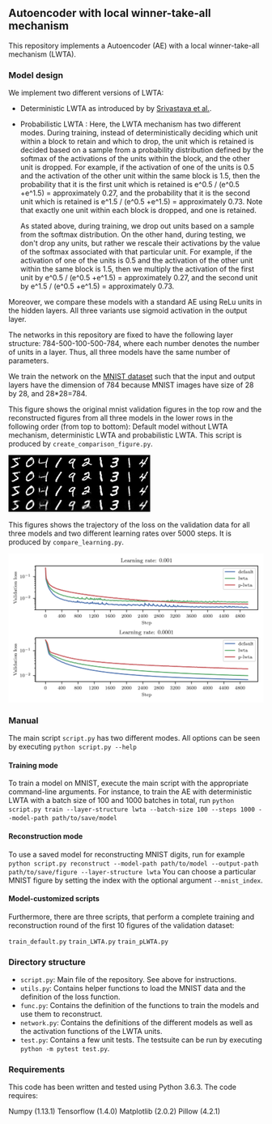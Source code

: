 ## Autoencoder with local winner-take-all mechanism

This repository implements a Autoencoder (AE) with a local winner-take-all mechanism (LWTA).

### Model design

We implement two different versions of LWTA:
- Deterministic LWTA as introduced by by [Srivastava et al.](https://papers.nips.cc/paper/5059-compete-to-compute.pdf).
- Probabilistic LWTA :
  Here, the LWTA mechanism has two different modes. During training, instead of
  deterministically deciding which unit within a
  block to retain and which to drop, the unit which is retained is decided based
  on a sample from a probability distribution defined by the softmax of the
  activations of the units within the block, and the other unit is dropped. For
  example, if the activation of one of the units is 0.5 and the activation of the
  other unit within the same block is 1.5, then the probability that it is the
  first unit which is retained is e^0.5 / (e^0.5 +e^1.5) = approximately 0.27,
  and the probability that it is the second unit which is retained is e^1.5 /
  (e^0.5 +e^1.5) = approximately 0.73. Note that exactly one unit within each
  block is dropped, and one is retained.

  As stated above, during training, we drop out units based on a sample from the
  softmax distribution. On the other hand, during testing, we don't drop any
  units, but rather we rescale their activations by the value of the softmax
  associated with that particular unit. For example, if the activation of one of
  the units is 0.5 and the activation of the other unit within the same block is
  1.5, then we multiply the activation of the first unit by e^0.5 / (e^0.5
  +e^1.5) = approximately 0.27, and the second unit by e^1.5 / (e^0.5 +e^1.5) =
  approximately 0.73.

Moreover, we compare these models with a standard AE using ReLu units in the hidden layers.
All three variants use sigmoid activation in the output layer.

The networks in this repository are fixed to have the following layer structure:
784-500-100-500-784, where each number denotes the number of units in a layer.
Thus, all three models have the same number of parameters.

We train the network on the [MNIST dataset](http://yann.lecun.com/exdb/mnist/) such that the
input and output layers have the dimension of 784 because MNIST images have size of 28 by 28, and 28\*28=784.

This figure shows the original mnist validation figures in the top row and the reconstructed figures from
all three models in the lower rows in the following order (from top to bottom): Default model without LWTA mechanism, deterministic LWTA and probabilistic LWTA. This script is produced by `create_comparison_figure.py`.

![Performance comparison](comparison.png)

This figures shows the trajectory of the loss on the validation data for all three models and two different learning rates over 5000 steps. It is produced by `compare_learning.py`.

![Loss trajectory](compare_learning.png)

### Manual

The main script `script.py` has two different modes.
All options can be seen by executing
`python script.py --help`

#### Training mode

To train a model on MNIST, execute the main script with the appropriate command-line arguments.
For instance, to train the AE with deterministic LWTA with a batch size of 100 and 1000 batches in total, run
`python script.py train --layer-structure lwta --batch-size 100 --steps 1000 --model-path path/to/save/model`

#### Reconstruction mode
To use a saved model for reconstructing MNIST digits, run for example
`python script.py reconstruct --model-path path/to/model --output-path path/to/save/figure --layer-structure lwta`
You can choose a particular MNIST figure by setting the index with the optional argument `--mnist_index`.

#### Model-customized scripts

Furthermore, there are three scripts, that perform a complete training and reconstruction round of the first 10 figures of the validation dataset:

`train_default.py`
`train_LWTA.py`
`train_pLWTA.py`

### Directory structure

- `script.py`:
  Main file of the repository. See above for instructions.
- `utils.py`:
  Contains helper functions to load the MNIST data and the definition of the loss function.
- `func.py`:
  Contains the definition of the functions to train the models and use them to reconstruct.
- `network.py`:
  Contains the definitions of the different models as well as the activation functions of the
  LWTA units.
- `test.py`:
  Contains a few unit tests.
  The testsuite can be run by executing `python -m pytest test.py`.


### Requirements

This code has been written and tested using Python 3.6.3. The code requires:

Numpy (1.13.1)
Tensorflow (1.4.0)
Matplotlib (2.0.2)
Pillow (4.2.1)

